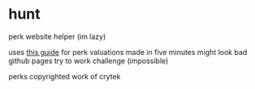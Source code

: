 # hunt
perk website helper (im lazy)

uses [this guide](https://steamcommunity.com/sharedfiles/filedetails/?id=3019416492) for perk valuations
made in five minutes might look bad
github pages try to work challenge (impossible)

perks copyrighted work of crytek
